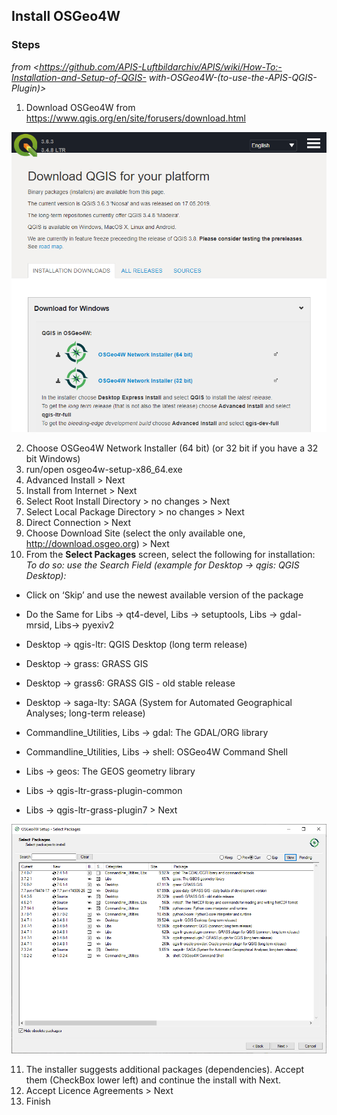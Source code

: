 
## Install OSGeo4W

### Steps

*from
\<<https://github.com/APIS-Luftbildarchiv/APIS/wiki/How-To:-Installation-and-Setup-of-QGIS->*
*with-OSGeo4W-(to-use-the-APIS-QGIS-Plugin)\>*

1.  Download OSGeo4W from
    <https://www.qgis.org/en/site/forusers/download.html>

![Download QGIS](OSGEOinstall/Capture1.png)

2.  Choose OSGeo4W Network Installer (64 bit) (or 32 bit if you have a
    32 bit Windows)
3.  run/open osgeo4w-setup-x86\_64.exe
4.  Advanced Install \> Next
5.  Install from Internet \> Next
6.  Select Root Install Directory \> no changes \> Next
7.  Select Local Package Directory \> no changes \> Next
8.  Direct Connection \> Next
9.  Choose Download Site (select the only available one,
    <http://download.osgeo.org>) \> Next
10. From the **Select Packages** screen, select the following for
    installation: *To do so: use the Search Field (example for Desktop
    -\> qgis: QGIS Desktop):*

<!-- end list -->

  - Click on ‘Skip’ and use the newest available version of the package

  - Do the Same for Libs -\> qt4-devel, Libs -\> setuptools, Libs -\>
    gdal-mrsid, Libs-\> pyexiv2

  - Desktop -\> qgis-ltr: QGIS Desktop (long term release)

  - Desktop -\> grass: GRASS GIS

  - Desktop -\> grass6: GRASS GIS - old stable release

  - Desktop -\> saga-lty: SAGA (System for Automated Geographical
    Analyses; long-term release)

  - Commandline\_Utilities, Libs -\> gdal: The GDAL/ORG library

  - Commandline\_Utilities, Libs -\> shell: OSGeo4W Command Shell

  - Libs -\> geos: The GEOS geometry library

  - Libs -\> qgis-ltr-grass-plugin-common

  - Libs -\> qgis-ltr-grass-plugin7 \> Next

![Select Packages](OSGEOinstall/Capture8.png)

11. The installer suggests additional packages (dependencies). Accept
    them (CheckBox lower left) and continue the install with Next.
12. Accept Licence Agreements \> Next
13. Finish
